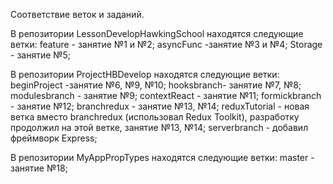 Соответствие веток и заданий.

В репозитории LessonDevelopHawkingSchool находятся следующие ветки:
feature - занятие №1 и №2;
asyncFunc -занятие №3 и №4;
Storage - занятие №5;

В репозитории ProjectHBDevelop находятся следующие ветки:
beginProject -занятие №6, №9, №10;
hooksbranch- занятие №7, №8;
modulesbranch - занятие №9;
contextReact - занятие №11;
formickbranch - занятие №12;
branchredux - занятие №13, №14;
reduxTutorial - новая ветка вместо branchredux (использовал Redux Toolkit), разработку продолжил на этой ветке, занятие №13, №14;
serverbranch - добавил фреймворк Express;

В репозитории MyAppPropTypes находятся следующие ветки:
master - занятие №18;